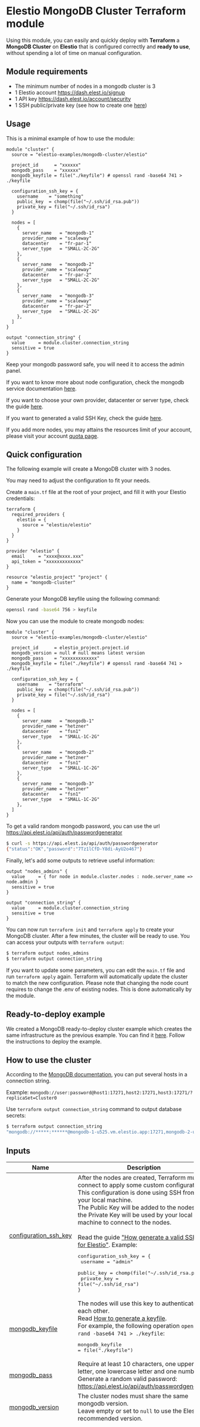 <!-- BEGIN_TF_DOCS -->
# Elestio MongoDB Cluster Terraform module

Using this module, you can easily and quickly deploy with **Terraform** a **MongoDB Cluster** on **Elestio** that is configured correctly and **ready to use**, without spending a lot of time on manual configuration.


## Module requirements

- The minimum number of nodes in a mongodb cluster is 3
- 1 Elestio account https://dash.elest.io/signup
- 1 API key https://dash.elest.io/account/security
- 1 SSH public/private key (see how to create one [here](https://registry.terraform.io/providers/elestio/elestio/latest/docs/guides/ssh_keys))

## Usage

This is a minimal example of how to use the module:

```hcl
module "cluster" {
  source = "elestio-examples/mongodb-cluster/elestio"

  project_id      = "xxxxxx"
  mongodb_pass    = "xxxxxx"
  mongodb_keyfile = file("./keyfile") # openssl rand -base64 741 > ./keyfile

  configuration_ssh_key = {
    username    = "something"
    public_key  = chomp(file("~/.ssh/id_rsa.pub"))
    private_key = file("~/.ssh/id_rsa")
  }

  nodes = [
    {
      server_name   = "mongodb-1"
      provider_name = "scaleway"
      datacenter    = "fr-par-1"
      server_type   = "SMALL-2C-2G"
    },
    {
      server_name   = "mongodb-2"
      provider_name = "scaleway"
      datacenter    = "fr-par-2"
      server_type   = "SMALL-2C-2G"
    },
    {
      server_name   = "mongodb-3"
      provider_name = "scaleway"
      datacenter    = "fr-par-2"
      server_type   = "SMALL-2C-2G"
    },
  ]
}

output "connection_string" {
  value     = module.cluster.connection_string
  sensitive = true
}
```

Keep your mongodb password safe, you will need it to access the admin panel.

If you want to know more about node configuration, check the mongodb service documentation [here](https://registry.terraform.io/providers/elestio/elestio/latest/docs/resources/mongodb).

If you want to choose your own provider, datacenter or server type, check the guide [here](https://registry.terraform.io/providers/elestio/elestio/latest/docs/guides/providers_datacenters_server_types).

If you want to generated a valid SSH Key, check the guide [here](https://registry.terraform.io/providers/elestio/elestio/latest/docs/guides/ssh_keys).

If you add more nodes, you may attains the resources limit of your account, please visit your account [quota page](https://dash.elest.io/account/add-quota).

## Quick configuration

The following example will create a MongoDB cluster with 3 nodes.

You may need to adjust the configuration to fit your needs.

Create a `main.tf` file at the root of your project, and fill it with your Elestio credentials:

```hcl
terraform {
  required_providers {
    elestio = {
      source = "elestio/elestio"
    }
  }
}

provider "elestio" {
  email     = "xxxx@xxxx.xxx"
  api_token = "xxxxxxxxxxxxx"
}

resource "elestio_project" "project" {
  name = "mongodb-cluster"
}
```

Generate your MongoDB keyfile using the following command:

```bash
openssl rand -base64 756 > keyfile
```

Now you can use the module to create mongodb nodes:

```hcl
module "cluster" {
  source = "elestio-examples/mongodb-cluster/elestio"

  project_id      = elestio_project.project.id
  mongodb_version = null # null means latest version
  mongodb_pass    = "xxxxxxxxxxxxx"
  mongodb_keyfile = file("./keyfile") # openssl rand -base64 741 > ./keyfile

  configuration_ssh_key = {
    username    = "terraform"
    public_key  = chomp(file("~/.ssh/id_rsa.pub"))
    private_key = file("~/.ssh/id_rsa")
  }

  nodes = [
    {
      server_name   = "mongodb-1"
      provider_name = "hetzner"
      datacenter    = "fsn1"
      server_type   = "SMALL-1C-2G"
    },
    {
      server_name   = "mongodb-2"
      provider_name = "hetzner"
      datacenter    = "fsn1"
      server_type   = "SMALL-1C-2G"
    },
    {
      server_name   = "mongodb-3"
      provider_name = "hetzner"
      datacenter    = "fsn1"
      server_type   = "SMALL-1C-2G"
    },
  ]
}
```

To get a valid random mongodb password, you can use the url https://api.elest.io/api/auth/passwordgenerator

```bash
$ curl -s https://api.elest.io/api/auth/passwordgenerator
{"status":"OK","password":"7Tz1lCfD-Y8di-AyU2o467"}
```

Finally, let's add some outputs to retrieve useful information:

```hcl
output "nodes_admins" {
  value     = { for node in module.cluster.nodes : node.server_name => node.admin }
  sensitive = true
}

output "connection_string" {
  value     = module.cluster.connection_string
  sensitive = true
}
```

You can now run `terraform init` and `terraform apply` to create your MongoDB cluster.
After a few minutes, the cluster will be ready to use.
You can access your outputs with `terraform output`:

```bash
$ terraform output nodes_admins
$ terraform output connection_string
```

If you want to update some parameters, you can edit the `main.tf` file and run `terraform apply` again.
Terraform will automatically update the cluster to match the new configuration.
Please note that changing the node count requires to change the .env of existing nodes. This is done automatically by the module.

## Ready-to-deploy example

We created a MongoDB ready-to-deploy cluster example which creates the same infrastructure as the previous example.
You can find it [here](https://github.com/elestio-examples/terraform-elestio-mongodb-cluster/tree/main/examples/get_started).
Follow the instructions to deploy the example.

## How to use the cluster

According to the [MongoDB documentation](https://www.mongodb.com/docs/drivers/node/current/fundamentals/connection/connect/#connect-to-a-replica-set), you can put several hosts in a connection string.

Example: `mongodb://user:password@host1:17271,host2:17271,host3:17271/?replicaSet=Cluster0`

Use `terraform output connection_string` command to output database secrets:

```bash
$ terraform output connection_string
"mongodb://*****:******@mongodb-1-u525.vm.elestio.app:17271,mongodb-2-u525.vm.elestio.app:17271,mongodb-3-u525.vm.elestio.app:17271/?replicaSet=Cluster0"
```

## Inputs

| Name | Description | Type | Default | Required |
|------|-------------|------|---------|:--------:|
| <a name="input_configuration_ssh_key"></a> [configuration\_ssh\_key](#input\_configuration\_ssh\_key) | After the nodes are created, Terraform must connect to apply some custom configuration.<br>This configuration is done using SSH from your local machine.<br>The Public Key will be added to the nodes and the Private Key will be used by your local machine to connect to the nodes.<br><br>Read the guide [\"How generate a valid SSH Key for Elestio\"](https://registry.terraform.io/providers/elestio/elestio/latest/docs/guides/ssh_keys). Example:<pre>configuration_ssh_key = {<br>  username = "admin"<br>  public_key = chomp(file("\~/.ssh/id_rsa.pub"))<br>  private_key = file("\~/.ssh/id_rsa")<br>}</pre> | <pre>object({<br>    username    = string<br>    public_key  = string<br>    private_key = string<br>  })</pre> | n/a | yes |
| <a name="input_mongodb_keyfile"></a> [mongodb\_keyfile](#input\_mongodb\_keyfile) | The nodes will use this key to authenticate each other.<br>Read [How to generate a keyfile](https://www.mongodb.com/docs/v2.4/tutorial/generate-key-file).<br>For example, the following operation `openssl rand -base64 741 > ./keyfile`:<pre>mongodb_keyfile = file("./keyfile")</pre> | `string` | n/a | yes |
| <a name="input_mongodb_pass"></a> [mongodb\_pass](#input\_mongodb\_pass) | Require at least 10 characters, one uppercase letter, one lowercase letter and one number.<br>Generate a random valid password: https://api.elest.io/api/auth/passwordgenerator | `string` | n/a | yes |
| <a name="input_mongodb_version"></a> [mongodb\_version](#input\_mongodb\_version) | The cluster nodes must share the same mongodb version.<br>Leave empty or set to `null` to use the Elestio recommended version. | `string` | `null` | no |
| <a name="input_nodes"></a> [nodes](#input\_nodes) | Each element of this list will create an Elestio MongoDB Resource in your cluster.<br>Read the following documentation to understand what each attribute does, plus the default values: [Elestio KeyDB Resource](https://registry.terraform.io/providers/elestio/elestio/latest/docs/resources/mongodb). | <pre>list(<br>    object({<br>      server_name                                       = string<br>      provider_name                                     = string<br>      datacenter                                        = string<br>      server_type                                       = string<br>      admin_email                                       = optional(string)<br>      alerts_enabled                                    = optional(bool)<br>      app_auto_update_enabled                           = optional(bool)<br>      backups_enabled                                   = optional(bool)<br>      firewall_enabled                                  = optional(bool)<br>      keep_backups_on_delete_enabled                    = optional(bool)<br>      remote_backups_enabled                            = optional(bool)<br>      support_level                                     = optional(string)<br>      system_auto_updates_security_patches_only_enabled = optional(bool)<br>      ssh_public_keys = optional(list(<br>        object({<br>          username = string<br>          key_data = string<br>        })<br>      ), [])<br>    })<br>  )</pre> | `[]` | no |
| <a name="input_project_id"></a> [project\_id](#input\_project\_id) | n/a | `string` | n/a | yes |
## Modules

No modules.
## Outputs

| Name | Description |
|------|-------------|
| <a name="output_connection_string"></a> [connection\_string](#output\_connection\_string) | n/a |
| <a name="output_nodes"></a> [nodes](#output\_nodes) | This is the created nodes full information |
## Providers

| Name | Version |
|------|---------|
| <a name="provider_elestio"></a> [elestio](#provider\_elestio) | >= 0.17.0 |
| <a name="provider_null"></a> [null](#provider\_null) | >= 3.2.0 |
## Requirements

| Name | Version |
|------|---------|
| <a name="requirement_terraform"></a> [terraform](#requirement\_terraform) | >= 1.0 |
| <a name="requirement_elestio"></a> [elestio](#requirement\_elestio) | >= 0.17.0 |
| <a name="requirement_null"></a> [null](#requirement\_null) | >= 3.2.0 |
## Resources

| Name | Type |
|------|------|
| [elestio_mongodb.nodes](https://registry.terraform.io/providers/elestio/elestio/latest/docs/resources/mongodb) | resource |
| [null_resource.update_nodes_env](https://registry.terraform.io/providers/hashicorp/null/latest/docs/resources/resource) | resource |
<!-- END_TF_DOCS -->
